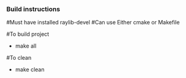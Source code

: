 ### Build instructions

#Must have installed raylib-devel
#Can use Either cmake or Makefile

#To build project
- make all

#To clean
- make clean
